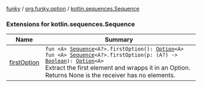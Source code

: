 [funky](../../index.md) / [org.funky.option](../index.md) / [kotlin.sequences.Sequence](.)

### Extensions for kotlin.sequences.Sequence

| Name | Summary |
|---|---|
| [firstOption](first-option.md) | `fun <A> `[`Sequence`](https://kotlinlang.org/api/latest/jvm/stdlib/kotlin.sequences/-sequence/index.html)`<A?>.firstOption(): `[`Option`](../-option/index.md)`<A>`<br>`fun <A> `[`Sequence`](https://kotlinlang.org/api/latest/jvm/stdlib/kotlin.sequences/-sequence/index.html)`<A?>.firstOption(p: (A?) -> `[`Boolean`](https://kotlinlang.org/api/latest/jvm/stdlib/kotlin/-boolean/index.html)`): `[`Option`](../-option/index.md)`<A>`<br>Extract the first element and wrapps it in an Option. Returns None is the receiver has no elements. |
